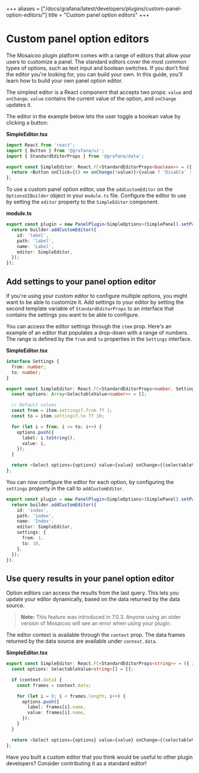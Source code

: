 +++
aliases = ["/docs/grafana/latest/developers/plugins/custom-panel-option-editors/"]
title = "Custom panel option editors"
+++

# Custom panel option editors

The Mosaicoo plugin platform comes with a range of editors that allow your users to customize a panel. The standard editors cover the most common types of options, such as text input and boolean switches. If you don't find the editor you're looking for, you can build your own. In this guide, you'll learn how to build your own panel option editor.

The simplest editor is a React component that accepts two props: `value` and `onChange`. `value` contains the current value of the option, and `onChange` updates it.

The editor in the example below lets the user toggle a boolean value by clicking a button:

**SimpleEditor.tsx**

```ts
import React from 'react';
import { Button } from '@grafana/ui';
import { StandardEditorProps } from '@grafana/data';

export const SimpleEditor: React.FC<StandardEditorProps<boolean>> = ({ value, onChange }) => {
  return <Button onClick={() => onChange(!value)}>{value ? 'Disable' : 'Enable'}</Button>;
};
```

To use a custom panel option editor, use the `addCustomEditor` on the `OptionsUIBuilder` object in your `module.ts` file. Configure the editor to use by setting the `editor` property to the `SimpleEditor` component.

**module.ts**

```ts
export const plugin = new PanelPlugin<SimpleOptions>(SimplePanel).setPanelOptions((builder) => {
  return builder.addCustomEditor({
    id: 'label',
    path: 'label',
    name: 'Label',
    editor: SimpleEditor,
  });
});
```

## Add settings to your panel option editor

If you're using your custom editor to configure multiple options, you might want to be able to customize it. Add settings to your editor by setting the second template variable of `StandardEditorProps` to an interface that contains the settings you want to be able to configure.

You can access the editor settings through the `item` prop. Here's an example of an editor that populates a drop-down with a range of numbers. The range is defined by the `from` and `to` properties in the `Settings` interface.

**SimpleEditor.tsx**

```ts
interface Settings {
  from: number;
  to: number;
}

export const SimpleEditor: React.FC<StandardEditorProps<number, Settings>> = ({ item, value, onChange }) => {
  const options: Array<SelectableValue<number>> = [];

  // Default values
  const from = item.settings?.from ?? 1;
  const to = item.settings?.to ?? 10;

  for (let i = from; i <= to; i++) {
    options.push({
      label: i.toString(),
      value: i,
    });
  }

  return <Select options={options} value={value} onChange={(selectableValue) => onChange(selectableValue.value)} />;
};
```

You can now configure the editor for each option, by configuring the `settings` property in the call to `addCustomEditor`.

```ts
export const plugin = new PanelPlugin<SimpleOptions>(SimplePanel).setPanelOptions((builder) => {
  return builder.addCustomEditor({
    id: 'index',
    path: 'index',
    name: 'Index',
    editor: SimpleEditor,
    settings: {
      from: 1,
      to: 10,
    },
  });
});
```

## Use query results in your panel option editor

Option editors can access the results from the last query. This lets you update your editor dynamically, based on the data returned by the data source.

> **Note:** This feature was introduced in 7.0.3. Anyone using an older version of Mosaicoo will see an error when using your plugin.

The editor context is available through the `context` prop. The data frames returned by the data source are available under `context.data`.

**SimpleEditor.tsx**

```ts
export const SimpleEditor: React.FC<StandardEditorProps<string>> = ({ item, value, onChange, context }) => {
  const options: SelectableValue<string>[] = [];

  if (context.data) {
    const frames = context.data;

    for (let i = 0; i < frames.length; i++) {
      options.push({
        label: frames[i].name,
        value: frames[i].name,
      });
    }
  }

  return <Select options={options} value={value} onChange={(selectableValue) => onChange(selectableValue.value)} />;
};
```

Have you built a custom editor that you think would be useful to other plugin developers? Consider contributing it as a standard editor!
